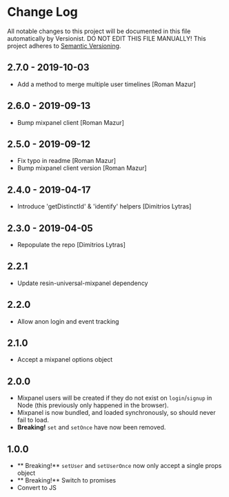 # Change Log

All notable changes to this project will be documented in this file
automatically by Versionist. DO NOT EDIT THIS FILE MANUALLY!
This project adheres to [Semantic Versioning](http://semver.org/).

## 2.7.0 - 2019-10-03

* Add a method to merge multiple user timelines [Roman Mazur]

## 2.6.0 - 2019-09-13

* Bump mixpanel client [Roman Mazur]

## 2.5.0 - 2019-09-12

* Fix typo in readme [Roman Mazur]
* Bump mixpanel client version [Roman Mazur]

## 2.4.0 - 2019-04-17

* Introduce 'getDistinctId' & 'identify' helpers [Dimitrios Lytras]

## 2.3.0 - 2019-04-05

* Repopulate the repo [Dimitrios Lytras]

## 2.2.1

* Update resin-universal-mixpanel dependency

## 2.2.0

* Allow anon login and event tracking

## 2.1.0

* Accept a mixpanel options object

## 2.0.0

* Mixpanel users will be created if they do not exist on `login`/`signup` in Node (this previously only happened in the browser).
* Mixpanel is now bundled, and loaded synchronously, so should never fail to load.
* **Breaking!** `set` and `setOnce` have now been removed.

## 1.0.0

* ** Breaking!** `setUser` and `setUserOnce` now only accept a single props object
* ** Breaking!** Switch to promises
* Convert to JS

